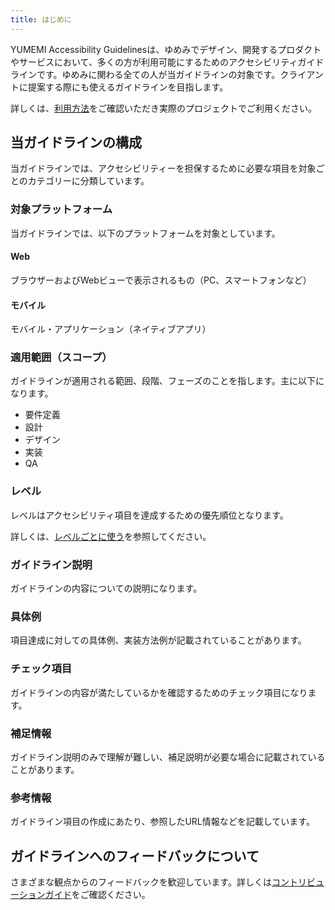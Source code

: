 ```yaml
---
title: はじめに
---
```


YUMEMI Accessibility Guidelinesは、ゆめみでデザイン、開発するプロダクトやサービスにおいて、多くの方が利用可能にするためのアクセシビリティガイドラインです。ゆめみに関わる全ての人が当ガイドラインの対象です。クライアントに提案する際にも使えるガイドラインを目指します。

詳しくは、[利用方法](/accessibility-guidelines/about/usage)をご確認いただき実際のプロジェクトでご利用ください。


## 当ガイドラインの構成

当ガイドラインでは、アクセシビリティーを担保するために必要な項目を対象ごとのカテゴリーに分類しています。

### 対象プラットフォーム

当ガイドラインでは、以下のプラットフォームを対象としています。

#### Web

ブラウザーおよびWebビューで表示されるもの（PC、スマートフォンなど）

#### モバイル

モバイル・アプリケーション（ネイティブアプリ）

### 適用範囲（スコープ）

ガイドラインが適用される範囲、段階、フェーズのことを指します。主に以下になります。

- 要件定義
- 設計
- デザイン
- 実装
- QA

### レベル

レベルはアクセシビリティ項目を達成するための優先順位となります。

詳しくは、[レベルごとに使う](/accessibility-guidelines/about/usage#%E3%83%AC%E3%83%99%E3%83%AB%E3%81%94%E3%81%A8%E3%81%AB%E4%BD%BF%E3%81%86)を参照してください。


### ガイドライン説明

ガイドラインの内容についての説明になります。

### 具体例

項目達成に対しての具体例、実装方法例が記載されていることがあります。

### チェック項目

ガイドラインの内容が満たしているかを確認するためのチェック項目になります。

### 補足情報

ガイドライン説明のみで理解が難しい、補足説明が必要な場合に記載されていることがあります。

### 参考情報

ガイドライン項目の作成にあたり、参照したURL情報などを記載しています。

## ガイドラインへのフィードバックについて

さまざまな観点からのフィードバックを歓迎しています。詳しくは[コントリビューションガイド](/accessibility-guidelines/about/contribution-guide)をご確認ください。
